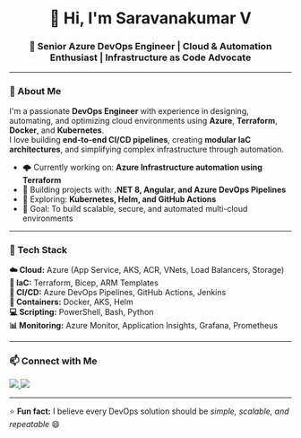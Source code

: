 <h1 align="center">👋 Hi, I'm Saravanakumar V</h1>
<h3 align="center">🚀 Senior Azure DevOps Engineer | Cloud & Automation Enthusiast | Infrastructure as Code Advocate</h3>

---

### 🧠 About Me
I'm a passionate **DevOps Engineer** with experience in designing, automating, and optimizing cloud environments using **Azure**, **Terraform**, **Docker**, and **Kubernetes**.  
I love building **end-to-end CI/CD pipelines**, creating **modular IaC architectures**, and simplifying complex infrastructure through automation.

- 🌩️ Currently working on: **Azure Infrastructure automation using Terraform**
- 🧱 Building projects with: **.NET 8, Angular, and Azure DevOps Pipelines**
- 🐳 Exploring: **Kubernetes, Helm, and GitHub Actions**
- 🎯 Goal: To build scalable, secure, and automated multi-cloud environments

---

### 🧰 Tech Stack
**☁️ Cloud:** Azure (App Service, AKS, ACR, VNets, Load Balancers, Storage)  
**🧩 IaC:** Terraform, Bicep, ARM Templates  
**🔄 CI/CD:** Azure DevOps Pipelines, GitHub Actions, Jenkins  
**🐳 Containers:** Docker, AKS, Helm  
**💻 Scripting:** PowerShell, Bash, Python  
**📊 Monitoring:** Azure Monitor, Application Insights, Grafana, Prometheus  

---
<!--
### 📂 Featured Repositories

| Repository | Description | Technologies |
|-------------|--------------|---------------|
| [🔹 docker-samples](https://github.com/saravanakumarv/docker-samples) | Collection of Dockerfiles for .NET, Node.js, and Python apps | Docker, Node.js, .NET |
| [🔹 azure-infra-terraform](https://github.com/saravanakumarv/azure-infra-terraform) | Reusable Terraform modules for Azure infrastructure | Terraform, Azure |
| [🔹 azure-pipelines-examples](https://github.com/saravanakumarv/azure-pipelines-examples) | CI/CD pipelines for app build and deployment | Azure DevOps YAML |
| [🔹 kubernetes-labs](https://github.com/saravanakumarv/kubernetes-labs) | Kubernetes manifests and Helm charts for containerized apps | Kubernetes, Helm |
| [🔹 fullstack-deployments](https://github.com/saravanakumarv/fullstack-deployments) | .NET + Angular app deployed to Azure using Terraform | Azure, Docker, Terraform |

---

### 📈 GitHub Stats
<p align="center">
  <img src="https://github-readme-stats.vercel.app/api?username=saravanakumarv&show_icons=true&theme=tokyonight" alt="GitHub Stats" />
</p>

<p align="center">
  <img src="https://github-readme-stats.vercel.app/api/top-langs/?username=saravanakumarv&layout=compact&theme=tokyonight" alt="Top Languages" />
</p>

---

### 🧑‍💻 Latest Focus Areas
- 🚀 Azure Landing Zones with Terraform  
- 🧱 Containerized app deployments on AKS  
- 🔐 Securing DevOps pipelines with managed identities  
- ☁️ Cost-optimized multi-environment setups (Dev/Test/Prod)  

---
-->
### 📫 Connect with Me
<p align="left">
  <a href="[https://linkedin.com/in/your-linkedin-url](https://www.linkedin.com/in/sarvanakumarv3)" target="_blank">
    <img src="https://img.shields.io/badge/LinkedIn-blue?logo=linkedin&logoColor=white" />
  </a>
  <a href="mailto:saravana4064@gmail.com" target="_blank">
    <img src="https://img.shields.io/badge/Email-red?logo=gmail&logoColor=white" />
  </a>
</p>

---

⭐ **Fun fact:** I believe every DevOps solution should be *simple, scalable, and repeatable* 😄
